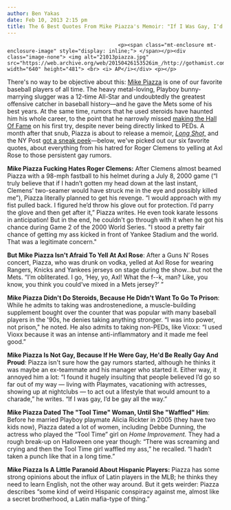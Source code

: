 ```yaml
---
author: Ben Yakas
date: Feb 10, 2013 2:15 pm
title: The 6 Best Quotes From Mike Piazza's Memoir: "If I Was Gay, I'd Be Gay All The Way"
---
```


	
										<p><span class="mt-enclosure mt-enclosure-image" style="display: inline;"> </span></p><div class="image-none"> <img alt="21013piazza.jpg" src="https://web.archive.org/web/20150426153526im_/http://gothamist.com/attachments/byakas/21013piazza.jpg" width="640" height="481"> <br> <i> AP</i></div> <p></p>

<p>There&apos;s no way to be objective about this: <a href="https://web.archive.org/web/20150426153526/http://gothamist.com/tags/mikepiazza">Mike Piazza</a> is one of our favorite baseball players of all time. The heavy metal-loving, Playboy bunny-marrying slugger was a 12-time All-Star and undoubtedly the greatest offensive catcher in baseball history&#x2014;and he gave the Mets some of his best years. At the same time, rumors that he used steroids have haunted him his whole career, to the point that he narrowly missed <a href="https://web.archive.org/web/20150426153526/http://gothamist.com/2013/01/09/mike_piazza_roger_clemens_barry_bon.php">making the Hall Of Fame</a> on his first try, despite never being directly linked to PEDs. A month after that snub, Piazza is about to release a memoir, <a href="https://web.archive.org/web/20150426153526/http://www.amazon.com/Long-Shot-Mike-Piazza/dp/1439150222"><em>Long Shot,</em></a> and the NY Post <a href="https://web.archive.org/web/20150426153526/http://www.nypost.com/p/news/local/gay_roids_you_don_know_squat_Y5gkOoydsabPL5owqNvUMN?utm_medium=rss&amp;utm_content=Local">got a sneak peek</a>&#x2014;below, we&apos;ve picked out our six favorite quotes, about everything from his hatred for Roger Clemens to yelling at Axl Rose to those persistent gay rumors.</p>

<p><strong>Mike Piazza Fucking Hates Roger Clemens:</strong> After Clemens almost beamed Piazza with a 98-mph fastball to his helmet during a July 8, 2000 game (&#x201C;I truly believe that if I hadn&#x2019;t gotten my head down at the last instant, Clemens&#x2019; two-seamer would have struck me in the eye and possibly killed me&#x201D;), Piazza literally planned to get his revenge. &#x201C;I would approach with my fist pulled back. I figured he&#x2019;d throw his glove out for protection. I&#x2019;d parry the glove and then get after it,&#x201D; Piazza writes. He even took karate lessons in anticipation! But in the end, he couldn&apos;t go through with it when he got his chance during Game 2 of the 2000 World Series. &quot;I stood a pretty fair chance of getting my ass kicked in front of Yankee Stadium and the world. That was a legitimate concern.&quot;</p>

<p><strong>But Mike Piazza Isn&apos;t Afraid To Yell At Axl Rose</strong>: After a Guns N&#x2019; Roses concert, Piazza, who was drunk on vodka, yelled at Axl Rose for wearing Rangers, Knicks and Yankees jerseys on stage during the show...but not the Mets. &#x201C;I&#x2019;m obliterated. I go, &#x2018;Hey, yo, Axl! What the f--k, man? Like, you know, you think you could&#x2019;ve mixed in a Mets jersey?&#x2019; &#x201D;</p>

<p><strong>Mike Piazza Didn&apos;t Do Steroids, Because He Didn&apos;t Want To Go To Prison</strong>: While he admits to taking was androstenedione, a muscle-building supplement bought over the counter that was popular with many baseball players in the &apos;90s, he denies taking anything stronger. &#x201C;I was into power, not prison,&quot; he noted. He also admits to taking non-PEDs, like Vioxx: &#x201C;I used Vioxx because it was an intense anti-inflammatory and it made me feel good.&#x201D;</p>

<p><strong>Mike Piazza Is Not Gay, Because If He Were Gay, He&apos;d Be Really Gay And Proud</strong>: Piazza isn&apos;t sure how the gay rumors started, although he thinks it was maybe an ex-teammate and his manager who started it. Either way, it annoyed him a lot: &#x201C;I found it hugely insulting that people believed I&#x2019;d go so far out of my way &#x2014; living with Playmates, vacationing with actresses, showing up at nightclubs &#x2014; to act out a lifestyle that would amount to a charade,&#x201D; he writes. &#x201C;If I was gay, I&#x2019;d be gay all the way.&#x201D;</p>

<p><strong>Mike Piazza Dated The &quot;Tool Time&quot; Woman, Until She &quot;Waffled&quot; Him</strong>: Before he married Playboy playmate Alicia Rickter in 2005 (they have two kids now), Piazza dated a lot of women, including Debbe Dunning, the actress who played the &#x201C;Tool Time&#x201D; girl on <em>Home Improvement.</em> They had a rough break-up on Halloween one year though: &#x201C;There was screaming and crying and then the Tool Time girl waffled my ass,&#x201D; he recalled. &#x201C;I hadn&#x2019;t taken a punch like that in a long time.&#x201D;</p>

<p><strong>Mike Piazza Is A Little Paranoid About Hispanic Players:</strong> Piazza has some strong opinions about the influx of Latin players in the MLB; he thinks they need to learn English, not the other way around. But it gets weirder: Piazza describes &#x201C;some kind of weird Hispanic conspiracy against me, almost like a secret brotherhood, a Latin mafia-type of thing.&#x201D;</p>					
										
									
				